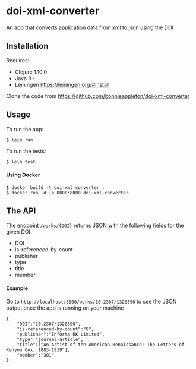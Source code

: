 # doi-xml-converter

An app that converts application data from xml to json using the DOI

## Installation

Requires:
    
- Clojure 1.10.0
- Java 8+
- Leiningen https://leiningen.org/#install

Clone the code from https://github.com/bonnieappleton/doi-xml-converter

## Usage

To run the app:

    $ lein run
    
To run the tests:

    $ lein test
    
#### Using Docker

    $ docker build -t doi-xml-converter .
    $ docker run -d -p 8000:8000 doi-xml-converter

## The API

The endpoint `/works/{DOI}` returns JSON with the following fields for the given DOI

  - DOI
  - is-referenced-by-count
  - publisher
  - type
  - title
  - member

#### Example

Go to `http://localhost:8000/works/10.2307/1320590` to see the JSON output once the app is running on your machine

    {
        "DOI":"10.2307/1320590",
        "is-referenced-by-count":"0",
        "publisher":"Informa UK Limited",
        "type":"journal-article",
        "title":["An Artist of the American Renaissance: The Letters of Kenyon Cox, 1883-1919"],
        "member":"301"
    }